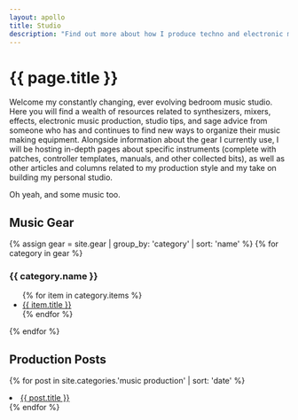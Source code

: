 ```yaml
---
layout: apollo
title: Studio
description: "Find out more about how I produce techno and electronic music, view my synthesizer and eurorack modular collections, grab controller templates and patches for your favorite digital instruments."
---
```


# {{ page.title }}
Welcome my constantly changing, ever evolving bedroom music studio. Here you will find a wealth of resources related to synthesizers, mixers, effects, electronic music production, studio tips, and sage advice from someone who has and continues to find new ways to organize their music making equipment. Alongside information about the gear I currently use, I will be hosting in-depth pages about specific instruments (complete with patches, controller templates, manuals, and other collected bits), as well as other articles and columns related to my production style and my take on building my personal studio.

Oh yeah, and some music too.

## Music Gear
{% assign gear = site.gear | group_by: 'category' | sort: 'name' %}
{% for category in gear %}
<h3>{{ category.name }}</h3>
<ul>
  {% for item in category.items %}
    <li><a href="{{ item.url }}" title="{{ item.title }}">{{ item.title }}</a></li>
  {% endfor %}
</ul>
{% endfor %}

## Production Posts
{% for post in site.categories.'music production' | sort: 'date' %}
  <li><a href="{{ post.url }}" title="{{ post.title }}">{{ post.title }}</a></li>
{% endfor %}
